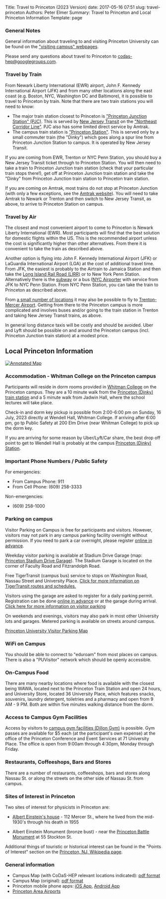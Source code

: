 Title: Travel to Princeton (2023 Version)
date: 2017-05-16 07:51
slug: travel-princeton
Authors: Peter Elmer
Summary: Travel to Princeton and Local Princeton Information
Template: page

### General Notes

General information about traveling to and visiting Princeton University can be found on the ["visiting campus" webpages](http://www.princeton.edu/main/visiting/).

Please send any questions about travel to Princeton to [codas-hep@googlegroups.com](codas-hep@googlegroups.com).

### Travel by Train

From Newark Liberty International (EWR) airport, John F. Kennedy International Airport (JFK) and from many other locations along the east coast (e.g. Boston, NYC, Washington DC and Baltimore), it is possible to travel to Princeton by train.
Note that there are two train stations you will need to know:

* The major train station closest to Princeton is ["Princeton Junction Station" (PJC)](https://en.wikipedia.org/wiki/Princeton_Junction_station). This is served by [New Jersey Transit](http://www.njtransit.com) on the ["Northeast Corridor Line"](https://en.wikipedia.org/wiki/Northeast_Corridor_Line). PJC also has some limited direct service by Amtrak.
* The campus train station is ["Princeton Station"](https://en.wikipedia.org/wiki/Princeton_station_(NJ_Transit)). This is served only by a small commuter train (the "Dinky") which goes along a spur line from Princeton Junction Station to campus. It is operated by New Jersey Transit.

If you are coming from EWR, Trenton or NYC Penn Station, you should buy a New Jersey Transit ticket through to Princeton Station. You will then need to take a train to Princeton Junction train station (check that your particular train stops there!), get off at Princeton Junction train station and take the "Dinky" from Princeton Junction train station to Princeton train station.

If you are coming on Amtrak, most trains do not stop at Princeton Junction (with only a few exceptions, see the [Amtrak website](http://amtrak.com)). You will need to take Amtrak to Newark or Trenton and then switch to New Jersey Transit, as above, to arrive to Princeton Station on campus.

### Travel by Air

The closest and most convenient airport to come to Princeton is Newark Liberty International (EWR). Most participants will find that the best solution for domestic flights within the US. This is the recommended airport unless the cost is significantly higher than other alternatives. From there it is convenient to take the train as described above.

Another option is flying into John F. Kennedy International Airport (JFK) or LaGuardia International Airport (LGA) at the cost of additional travel time. From JFK, the easiest is probably to the Airtrain to Jamaica Station and then take the [Long Island Rail Road (LIRR)](https://new.mta.info/agency/long-island-rail-road) or to New York Penn Station. Alternatively there is the [subway](http://www.nysubway.com/airport/jfk.html) or a bus ([NYC Airporter](https://www.nycairporter.com) with service from JFK to NYC Penn Station. From NYC Penn Station, you can take the train to Princeton as described above.

From [a small number of locations](http://www.mercercounty.org/departments/transportation-and-infrastructure/trenton-mercer-airport/airlines) it may also be possible to fly to [Trenton-Mercer Airport](http://www.mercercounty.org/departments/transportation-and-infrastructure/trenton-mercer-airport). Getting from there to the Princeton campus is more complicated and involves buses and/or going to the train station in Trenton and taking New Jersey Transit trains, as above.

In general long distance taxis will be costly and should be avoided. Uber and Lyft should be possible on and around the Princeton campus (incl. Princeton Junction train station) at a modest price.

## Local Princeton Information

[![Annotated Map](/images/Princeton-University-Map-CoDaS-HEP-2023.png)](/downloads/CoDaS-HEP-2022-PUCampusMap.pdf)

### Accommodation - Whitman College on the Princeton campus

Participants will reside in dorm rooms provided in [Whitman College](https://whitmancollege.princeton.edu) on the Princeton campus.
They are a 10 minute walk from the [Princeton (Dinky) train station](https://www.njtransit.com/dinky) and a 5 minute walk from Jadwin Hall, where the school lectures will take place.

Check-in and dorm key pickup is possible from 2:00-6:00 pm on 
Sunday, 16 July, 2023 directly at Wendell Hall, Whitman College.
If arriving after 6:00 pm, go tp Public Safety at 200 Elm Drive (near Whitman 
College) to pick up the dorm key.

If you are arriving for some reason by Uber/Lyft/Car share, the best drop off 
point to get to Wendell Hall is probably at the campus [Princeton (Dinky) Station](https://en.wikipedia.org/wiki/Princeton_station_(NJ_Transit)).

<!--
**Dorm check-in and key pickup:** On Sunday, 31 July, you can pick-up your dorm key at Baker Hall between 12:00 and 16:00. If you arrive after 16:00 you will
need to go to Public Safety to pick up your key. (See the 
[annotated Campus Map](/downloads/CoDaS-HEP-2022-PUCampusMap.pdf).)

**Dorm check-out and key drop-off:** To check out of the dorms you only need 
to do two things: (1) vacate the room before 17:00 EDT on Friday and 
(2) drop-off the key. Three scenarios regarding key drop-off:

  * You are leaving early on Friday morning and not attending the Friday morning school sessions: you will need to leave the key with Public Safety or leave the key with another school participant to drop-off.
  * You are coming to the school sessions on Friday morning and will bring your luggage with you to Jadwin Hall (we can put things along the wall outside the lecture room): you can bring the key to the check-in desk for the school outside JJadwin 407 and leave it with us.
  * You are coming to the school sessions on Friday morning, but would like to leave your things in the dorm until after the school sessions end (possible as long as you vacate before 17:00 EDT), you will need to leave the key with Public Safety.

If this isn't clear, please ask!
-->

<!--
Keys are available for pick up at our office of Public Safety, 200 Elm Drive, open 24 hours, seven days a week. Participants will receive a hotel style key in a packet with the room number at Public Safety. To enter the building, hold the key up to the black box on the building. To enter the room, hold the key in front of the key pad on your room door.

A linen packet is provided in the room and includes sheets, towels, a pillow and blanket. Bedrooms are private, though bathrooms are shared with one other person. Guests should plan to bring toiletries. There are free laundry machines available in the building. For extra linens, blankets, etc. or other questions or issues regarding the dorms, please feel free to reach out Monday - Friday, 8:30 - 4:30 to Michelle Horgan at 71 University Place, Princeton, NJ 08544-2088, (609) 258-6116, [horgan@princeton.edu](horgan@princeton.edu). Outside of those hours, Public Safety can help with lockouts, emergencies or other immediate issues. Information on how to set the temperature in the dorm room can be found in [this document](/downloads/T-stats-in-dorms-9-2017.docx).

Participants can park temporarily in West Garage (if on a weekend) to walk to Public Safety, 200 Elm Drive, and pick up their keys. (The side of the garage closest to Lot 20 will be closed on the weekend before the school for construction, but entry is available on the Lewis Arts Complex side to that garage.) See below for parking notes during the school itself.
-->

### Important Phone Numbers / Public Safety

For emergencies:

* From Campus Phone: 911
* From Cell Phone: (609) 258-3333

Non-emergencies:

* (609) 258-1000

### Parking on campus

<!--
Parking is available on the Princeton campus. As noted above, participants can park temporarily in West Garage (if on a weekend) to walk to Public Safety and pick up their keys. After moving in, we would ask that participants move cars to their assigned lot, the Lakeside Garage. [Lot 21](https://goo.gl/maps/acEt4zZLBKk7jkLs5) is free and available for those just driving in for the day.
-->

<!-- Attendees will be allowed to park in Lot 20. (If Lot 20 is full, you can also use Lot 19, although it is farther from the center of campus.) You must register in advance through [this link](https://princeton.nupark.com/v2/portal/eventregister/8fccf34b-56e1-4430-97fa-2e0eeb51912a#/customer).

In general a car is not needed within Princeton itself, since all of the venues for the school (dorm, lecture venue, receptions, etc.) and relevant local businesses (see below) are within walking distance of one another once one has arrived on campus. -->

Visitor Parking on Campus is free for participants and visitors.  However, visitors may not park in any campus parking facility overnight without permission.  If you need to park a car overnight, please register [online in advance](https://princeton.nupark.com/v2/portal/eventregister/1882df24-3f34-4729-ab25-8b82671e4268#/events/registration/).

Weekday visitor parking is available at Stadium Drive Garage (map: [Princeton Stadium Drive Garage](https://goo.gl/maps/6yymuqySUeXpfmNN8?coh=178573&entry=tt)). The Stadium Garage is located on the corner of Faculty Road and Fitzrandolph Road.

Free TigerTransit (campus bus) service to stops on Washington Road, Nassau Street and University Place.  [Click for more information on TigerTransit routes and schedules.](https://transportation.princeton.edu/getting-around/tigertransit/routes-schedules)

Visitors using the garage are asked to register for a daily parking permit. Registration can be done [online in advance](https://transportation.princeton.edu/visit_prking) or at the garage during arrival.  [Click here for more information on visitor parking](https://transportation.princeton.edu/parking/visiting-campus-events/visitor-parking)

On weekends and evenings, visitors may also park in most other University lots and garages. Metered parking is available on streets around campus.

[Princeton University Visitor Parking Map](https://transportation.princeton.edu/sites/g/files/toruqf611/files/documents/UniversityParkingMaps_Visitors.pdf)

### WiFi on Campus

You should be able to connect to "eduroam" from most places on campus. There
is also a "PUVisitor" network which should be openly accessible.

### On-Campus Food

There are many nearby locations where food is available with the closest being WAWA, located next to the Princeton Train Station and open 24 hours, and University Store, located 36 University Place, which features snacks, souvenirs, laundry detergent, toiletries and a pharmacy and open from 9 AM - 9 PM. Both are within five minutes walking distance from the dorm.

### Access to Campus Gym Facilities

Access by visitors to [campus gym facilities (Dillon Gym)](https://campusrec.princeton.edu/facilities-operations/facility-use-policies) is possible. Gym passes are
available for $5 each (at the participant's own expense) at the office
of the Princeton Conference and Event Services at 71 University Place. The
office is open from 9:00am through 4:30pm, Monday through Friday.

### Restaurants, Coffeeshops, Bars and Stores

There are a number of restaurants, coffeeshops, bars and stores along Nassau
St. or along the streets on the other side of Nassau St. from campus.

### Sites of Interest in Princeton

Two sites of interest for physicists in Princeton are:

* [Albert Einstein's house](https://en.wikipedia.org/wiki/Albert_Einstein_House) - 112 Mercer St., where he lived from the mid-1930's through his death in 1955

* Albert Einstein Monument (bronze bust) - near the [Princeton Battle Monument](https://en.wikipedia.org/wiki/Princeton_Battle_Monument) at 55 Stockton St.

Additional things of touristic or historical interest can be found in the "Points of Interest" section on the [Princeton, NJ, Wikipedia page](https://en.wikipedia.org/wiki/Princeton,_New_Jersey).

### General information

* Campus Map (with CoDaS-HEP relevant locations indicated): [pdf format](/downloads/CoDaS-HEP-2022-PUCampusMap.pdf)
* Campus Map (original): [pdf format](http://www.princeton.edu/main/visiting/aroundcampus/maps/princeton_map.pdf)
* Princeton mobile phone apps: [iOS App](https://itunes.apple.com/us/app/princeton-mobile/id388821195?mt=8), [Android App](https://play.google.com/store/apps/details?id=edu.princeton.mobile&hl=en)
* [Princeton Area Airports](https://www.princeton.edu/main/visiting/travel/airports/)

